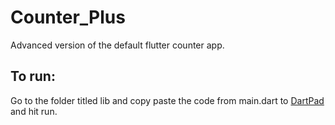 # Counter_Plus
Advanced version of the default flutter counter app.

## To run:
Go to the folder titled lib and copy paste the code from main.dart to [DartPad](https://dartpad.dev/ "DartPad Website") and hit run.
